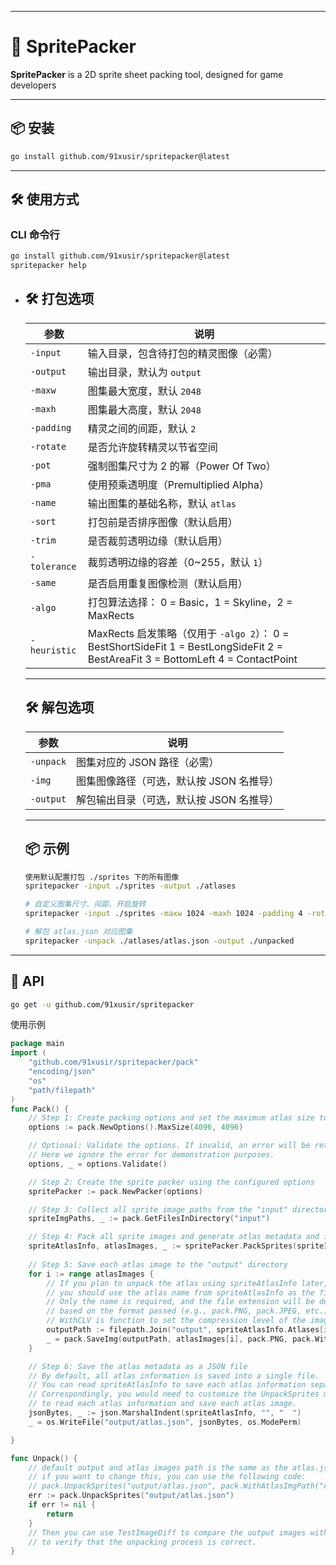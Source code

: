------

# 🧩 SpritePacker 

**SpritePacker** is a 2D sprite sheet packing tool, designed for game developers 

------

## 📦 安装

```bash
go install github.com/91xusir/spritepacker@latest
```

------

## 🛠 使用方式

### CLI 命令行

```bash
go install github.com/91xusir/spritepacker@latest
spritepacker help
```

- ## 🛠️ 打包选项

  | 参数         | 说明                                                         |
  | ------------ | ------------------------------------------------------------ |
  | `-input`     | 输入目录，包含待打包的精灵图像（必需）                       |
  | `-output`    | 输出目录，默认为 `output`                                    |
  | `-maxw`      | 图集最大宽度，默认 `2048`                                    |
  | `-maxh`      | 图集最大高度，默认 `2048`                                    |
  | `-padding`   | 精灵之间的间距，默认 `2`                                     |
  | `-rotate`    | 是否允许旋转精灵以节省空间                                   |
  | `-pot`       | 强制图集尺寸为 2 的幂（Power Of Two）                        |
  | `-pma`       | 使用预乘透明度（Premultiplied Alpha）                        |
  | `-name`      | 输出图集的基础名称，默认 `atlas`                             |
  | `-sort`      | 打包前是否排序图像（默认启用）                               |
  | `-trim`      | 是否裁剪透明边缘（默认启用）                                 |
  | `-tolerance` | 裁剪透明边缘的容差（0~255，默认 `1`）                        |
  | `-same`      | 是否启用重复图像检测（默认启用）                             |
  | `-algo`      | 打包算法选择： 0 = Basic，1 = Skyline，2 = MaxRects          |
  | `-heuristic` | MaxRects 启发策略（仅用于 `-algo 2`）： 0 = BestShortSideFit 1 = BestLongSideFit 2 = BestAreaFit 3 = BottomLeft 4 = ContactPoint |

  ------

  ## 🛠️ 解包选项

  | 参数        | 说明                      |
  |-----------|-------------------------|
  | `-unpack` | 图集对应的 JSON 路径（必需）       |
  | `-img`    | 图集图像路径（可选，默认按 JSON 名推导） |
  | `-output` | 解包输出目录（可选，默认按 JSON 名推导） |

  ------

  ## 📦 示例

  ```bash
  使用默认配置打包 ./sprites 下的所有图像
  spritepacker -input ./sprites -output ./atlases
  
  # 自定义图集尺寸、间距、开启旋转
  spritepacker -input ./sprites -maxw 1024 -maxh 1024 -padding 4 -rotate
  
  # 解包 atlas.json 对应图集
  spritepacker -unpack ./atlases/atlas.json -output ./unpacked
  ```

------

## 🧪 API

```bash
go get -u github.com/91xusir/spritepacker
```

使用示例

```go
package main
import (
	"github.com/91xusir/spritepacker/pack"
	"encoding/json"
	"os"
	"path/filepath"
)
func Pack() {
	// Step 1: Create packing options and set the maximum atlas size to 4096x4096
	options := pack.NewOptions().MaxSize(4096, 4096)

	// Optional: Validate the options. If invalid, an error will be returned.
	// Here we ignore the error for demonstration purposes.
	options, _ = options.Validate()

	// Step 2: Create the sprite packer using the configured options
	spritePacker := pack.NewPacker(options)

	// Step 3: Collect all sprite image paths from the "input" directory
	spriteImgPaths, _ := pack.GetFilesInDirectory("input")

	// Step 4: Pack all sprite images and generate atlas metadata and images
	spriteAtlasInfo, atlasImages, _ := spritePacker.PackSprites(spriteImgPaths)
	
	// Step 5: Save each atlas image to the "output" directory
	for i := range atlasImages {
		// If you plan to unpack the atlas using spriteAtlasInfo later,
		// you should use the atlas name from spriteAtlasInfo as the filename.
		// Only the name is required, and the file extension will be determined
		// based on the format passed (e.g., pack.PNG, pack.JPEG, etc.).
		// WithCLV is function to set the compression level of the image.
		outputPath := filepath.Join("output", spriteAtlasInfo.Atlases[i].Name)
		_ = pack.SaveImg(outputPath, atlasImages[i], pack.PNG, pack.WithCLV(pack.DefaultCompression))
	}

	// Step 6: Save the atlas metadata as a JSON file
	// By default, all atlas information is saved into a single file.
	// You can read spriteAtlasInfo to save each atlas information separately.
	// Correspondingly, you would need to customize the UnpackSprites method
	// to read each atlas information and save each atlas image.
	jsonBytes, _ := json.MarshalIndent(spriteAtlasInfo, "", "  ")
	_ = os.WriteFile("output/atlas.json", jsonBytes, os.ModePerm)

}

func Unpack() {
	// default output and atlas images path is the same as the atlas.json path
	// if you want to change this, you can use the following code:
	// pack.UnpackSprites("output/atlas.json", pack.WithAtlasImgPath("output"), pack.WithOutputPath("output"))
	err := pack.UnpackSprites("output/atlas.json")
	if err != nil {
		return
	}
	// Then you can use TestImageDiff to compare the output images with the input images
	// to verify that the unpacking process is correct.
}
```

